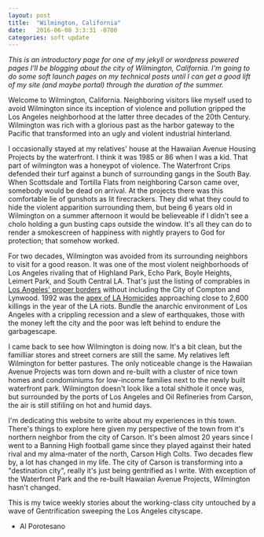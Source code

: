 ```yaml
---
layout: post
title:  "Wilmington, California"
date:   2016-06-08 3:3:31 -0700
categories: soft update
---
```

*This is an introductory page for one of my jekyll or wordpress powered pages I'll be blogging about the city of Wilmington, California. I'm going to do some soft launch pages on my technical posts until I can get a good lift of my site (and maybe portal) through the duration of the summer.*

Welcome to Wilmington, California. Neighboring visitors like myself used to avoid Wilmington since its inception of violence and pollution  gripped the Los Angeles neighborhood at the latter three decades of the 20th Century. Wilmington was rich with a glorious past as the harbor gateway to the Pacific that transformed into an ugly and violent industrial hinterland. 

I occasionally stayed at my relatives' house at the Hawaiian Avenue Housing Projects by the waterfront. I think it was 1985 or 86 when I was a kid. That part of wilmington was a honeypot of violence. The Waterfront Crips defended their turf against a bunch of surrounding gangs in the South Bay. When Scottsdale and Tortilla Flats from neighboring Carson came over, somebody would be dead on arrival. At the projects there was this comfortable lie of gunshots as lit firecrackers. They did what they could to hide the violent apparition surrounding them, but being 6 years old in Wilmington on a summer afternoon it would be believeable if I didn't see a cholo holding a gun busting caps outside the window. It's all they can do to render a smokescreen of happiness with nightly prayers to God for protection; that somehow worked.

For two decades, Wilmington was avoided from its surrounding neighbors to visit for a good reason. It was one of the most violent neighborhoods of Los Angeles rivaling that of Highland Park, Echo Park, Boyle Heights, Leimert Park, and South Central LA. That's just the listing of comprables in [Los Angeles' proper borders](https://data.lacity.org/A-Safe-City/Los-Angeles-Homicide-Heat-Map-2014/uahr-pi5p) without including the City of Compton and Lynwood. 1992 was the [apex of LA Homicides](http://articles.latimes.com/1993-01-05/local/me-819_1_los-angeles-county) approaching close to 2,600 killings in the year of the LA riots. Bundle the anarchic environment of Los Angeles with a crippling recession and a slew of earthquakes, those with the money left the city and the poor was left behind to endure the garbagescape.

I came back to see how Wilmington is doing now. It's a bit clean, but the familliar stores and street corners are still the same. My relatives left Wilmington for better pastures. The only noticeable change is the Hawaiian Avenue Projects was torn down and re-built with a cluster of nice town homes and condominiums for low-income families next to the newly built waterfront park. Wilmington doesn't look like a total shithole it once was, but surrounded by the ports of Los Angeles and Oil Refineries from Carson, the air is still stifiling on hot and humid days.

I'm dedicating this website to write about my experiences in this town. There's things to explore here given my perspective of the town from it's northern neighbor from the city of Carson. It's been almost 20 years since I went to a Banning High football game since they played against their hated rival and my alma-mater of the north, Carson High Colts. Two decades flew by, a lot has changed in my life. The city of Carson is transforming into a "destination city", really it's just being gentrified as I write. With exception of the Waterfront Park and the re-built Hawaiian Avenue Projects, Wilmington hasn't changed.

This is my twice weekly stories about the working-class city untouched by a wave of Gentrification sweeping the Los Angeles cityscape.

- Al Porotesano

